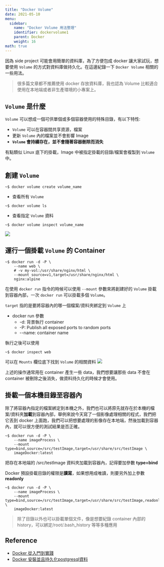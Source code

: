 ```yaml
---
title: "Docker Volume" 
date: 2021-05-10
menu:
  sidebar:
    name: "Docker Volume 用法整理"
    identifier: dockervolume1
    parent: Docker
    weight: 16
math: true
---
```


因為 side project 可能會用簡單的資料庫，為了方便包成 docker 讓大家試玩，想要使用 `Volume` 的方式對資料庫做持久化。在這邊紀錄一下 `Docker Volume` 相關的一些用法。

> 很多篇文章都不推薦使用 docker 存放資料庫，我也認為 Volume 比較適合使用在本地端或者非生產環境的小專案上。


## `Volume` 是什麼
`Volume` 可以想成一個可供單個或多個容器使用的特殊目錄，有以下特性:
- `Volume` 可以在容器間共享資源，檔案
- 更新 `Volume` 內的檔案並不會影響 Image
- **`Volume` 會持續存在，並不會隨著容器刪除而消失**

有點類似 Linux 底下的掛載，Image 中被指定掛載的目錄/檔案會複製到 `Volume` 中。

## 創建 `Volume`

```shell
~$ docker volume create volume_name
```

- 查看所有 `Volume`
```shell
~$ docker volume ls
```

- 查看指定 `Volume` 資料
```shell
~$ docker volume inspect volume_name
```

![](https://i.imgur.com/mRZ8bUN.png)


## 運行一個掛載 `Volume` 的 Container

```shell
~$ docker run -d -P \
    --name web \
    # -v my-vol:/usr/share/nginx/html \
    --mount source=v1,target=/usr/share/nginx/html \
    nginx:alpine
```

在使用 `docker run` 指令的時候可以使用 `--mount` 參數來將創建好的 `Volume` 掛載到容器內部，一次 `docker run` 可以掛載多個 `Volume`。

`target` 指的是要將容器內的哪一個檔案/資料夾綁定到 `Volume` 上

- docker run 參數
    - -d: 背景執行 container
    - -P: Publish all exposed ports to random ports
    - --name: container name


執行之後可以使用
```shell
~$ docker inspect web
```

可以在 `Mounts` 欄位底下找到 `Volume` 的相關資料
![](https://i.imgur.com/VvJ6lQi.png)


上述的操作通常用在 container 產生一些 data，我們想要讓那些 data 不會在 container 被刪除之後消失，做資料持久化的時候才會使用。

## 掛載一個本機目錄至容器內

除了將容器內指定的檔案綁定到本機之外，我們也可以將原先就存在於本機的檔案/資料夾**加載**到容器內部，舉例來說今天寫了一個影像處理相關的程式，我們把它丟到 docker 上面跑，我們可以把想要處理的影像存在本地端，然後加載到容器內，就可以很方便的測試結果是否正確。

```shell
~$ docker run -d -P \
    --name imageProcess \
    --mount type=bind,source=/src/testImage,target=/usr/share/src/testImage \
    imageDocker:latest
```

把存在本地端的 /src/testImage 資料夾加載到容器內，記得要加參數 **type=bind**

Docker 預設掛載目錄的權限是**讀寫**，如果想用成唯讀，則要另外加上參數 **readonly**

```shell
~$ docker run -d -P \
    --name imageProcess \
    --mount type=bind,source=/src/testImage,target=/usr/share/src/testImage,readonly \
    imageDocker:latest
```

> 除了目錄以外也可以掛載單個文件，像是想要紀錄 container 內部的 history，可以綁定/root/.bash_history 等等多種應用


## Reference
- [Docker 從入門到實踐](https://vuepress.mirror.docker-practice.com/)
- [Docker 安裝並且持久化postgresql資料](https://juejin.cn/post/6844904182319841294)
